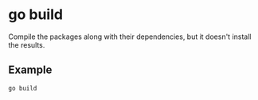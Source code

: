 # go build
Compile the packages along with their dependencies, but it doesn't install the results.

## Example
```
go build
```